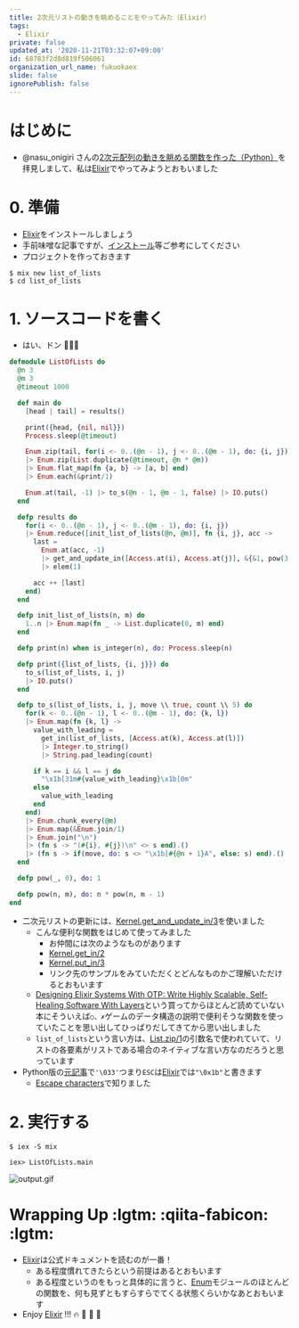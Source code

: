 ```yaml
---
title: 2次元リストの動きを眺めることをやってみた（Elixir）
tags:
  - Elixir
private: false
updated_at: '2020-11-21T03:32:07+09:00'
id: 68783f2d8d819f506061
organization_url_name: fukuokaex
slide: false
ignorePublish: false
---
```

# はじめに
- @nasu_onigiri さんの[2次元配列の動きを眺める関数を作った（Python）](https://qiita.com/nasu_onigiri/items/fde79a765c599f351220)を拝見しまして、私は[Elixir](https://elixir-lang.org/)でやってみようとおもいました

# 0. 準備
- [Elixir](https://elixir-lang.org/)をインストールしましょう
- 手前味噌な記事ですが、[インストール](https://qiita.com/torifukukaiou/items/d04d0273749c41eb50af#0-%E3%82%A4%E3%83%B3%E3%82%B9%E3%83%88%E3%83%BC%E3%83%AB)等ご参考にしてください
- プロジェクトを作っておきます

```
$ mix new list_of_lists
$ cd list_of_lists
```

# 1. ソースコードを書く
- はい、ドン :rocket::rocket::rocket:

```elixir:lib/list_of_lists.ex
defmodule ListOfLists do
  @n 3
  @m 3
  @timeout 1000

  def main do
    [head | tail] = results()

    print({head, {nil, nil}})
    Process.sleep(@timeout)

    Enum.zip(tail, for(i <- 0..(@n - 1), j <- 0..(@m - 1), do: {i, j}))
    |> Enum.zip(List.duplicate(@timeout, @n * @m))
    |> Enum.flat_map(fn {a, b} -> [a, b] end)
    |> Enum.each(&print/1)

    Enum.at(tail, -1) |> to_s(@n - 1, @m - 1, false) |> IO.puts()
  end

  defp results do
    for(i <- 0..(@n - 1), j <- 0..(@m - 1), do: {i, j})
    |> Enum.reduce([init_list_of_lists(@n, @m)], fn {i, j}, acc ->
      last =
        Enum.at(acc, -1)
        |> get_and_update_in([Access.at(i), Access.at(j)], &{&1, pow(3, i + j)})
        |> elem(1)

      acc ++ [last]
    end)
  end

  defp init_list_of_lists(n, m) do
    1..n |> Enum.map(fn _ -> List.duplicate(0, m) end)
  end

  defp print(n) when is_integer(n), do: Process.sleep(n)

  defp print({list_of_lists, {i, j}}) do
    to_s(list_of_lists, i, j)
    |> IO.puts()
  end

  defp to_s(list_of_lists, i, j, move \\ true, count \\ 5) do
    for(k <- 0..(@n - 1), l <- 0..(@m - 1), do: {k, l})
    |> Enum.map(fn {k, l} ->
      value_with_leading =
        get_in(list_of_lists, [Access.at(k), Access.at(l)])
        |> Integer.to_string()
        |> String.pad_leading(count)

      if k == i && l == j do
        "\x1b[31m#{value_with_leading}\x1b[0m"
      else
        value_with_leading
      end
    end)
    |> Enum.chunk_every(@m)
    |> Enum.map(&Enum.join/1)
    |> Enum.join("\n")
    |> (fn s -> "(#{i}, #{j})\n" <> s end).()
    |> (fn s -> if(move, do: s <> "\x1b[#{@n + 1}A", else: s) end).()
  end

  defp pow(_, 0), do: 1

  defp pow(n, m), do: n * pow(n, m - 1)
end
```

- 二次元リストの更新には、[Kernel.get_and_update_in/3](https://hexdocs.pm/elixir/Kernel.html#get_and_update_in/3)を使いました
    - こんな便利な関数をはじめて使ってみました
        - お仲間には次のようなものがあります
        - [Kernel.get_in/2](https://hexdocs.pm/elixir/Kernel.html#get_in/2)
        - [Kernel.put_in/3](https://hexdocs.pm/elixir/Kernel.html#put_in/3)
        - リンク先のサンプルをみていただくとどんなものかご理解いただけるとおもいます
    - [Designing Elixir Systems With OTP: Write Highly Scalable, Self-Healing Software With Layers](https://www.amazon.co.jp/dp/1680506617)という買ってからほとんど読めていない本にそういえば`○、✗`ゲームのデータ構造の説明で便利そうな関数を使っていたことを思い出してひっぱりだしてきてから思い出しました
    - `list_of_lists`という言い方は、[List.zip/1](https://hexdocs.pm/elixir/List.html#zip/1)の引数名で使われていて、リストの各要素がリストである場合のネイティブな言い方なのだろうと思っています
- Python版の[元記事](https://qiita.com/nasu_onigiri/items/fde79a765c599f351220)で`'\033'`つまり`ESC`は[Elixir](https://elixir-lang.org/)では`"\0x1b"`と書きます
    - [Escape characters](https://hexdocs.pm/elixir/String.html#module-escape-characters)で知りました


# 2. 実行する

```
$ iex -S mix

iex> ListOfLists.main
```

![output.gif](https://qiita-image-store.s3.ap-northeast-1.amazonaws.com/0/131808/5b91206f-2c53-a474-7832-d5160b3a3e2d.gif)

# Wrapping Up :lgtm: :qiita-fabicon: :lgtm:
- [Elixir](https://elixir-lang.org/)は公式ドキュメントを読むのが一番！
    - ある程度慣れてきたらという前提はあるとおもいます
    - ある程度というのをもっと具体的に言うと、[Enum](https://hexdocs.pm/elixir/Enum.html#content)モジュールのほとんどの関数を、何も見ずともすらすらでてくる状態くらいかなあとおもいます
- Enjoy [Elixir](https://elixir-lang.org/) !!! :fire: :rocket: :rocket: :rocket:
